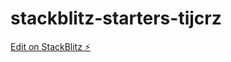 # stackblitz-starters-tijcrz

[Edit on StackBlitz ⚡️](https://stackblitz.com/edit/stackblitz-starters-tijcrz)